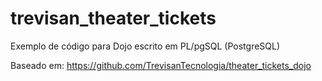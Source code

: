 trevisan_theater_tickets
========================

Exemplo de código para Dojo escrito em PL/pgSQL (PostgreSQL)

Baseado em:
    https://github.com/TrevisanTecnologia/theater_tickets_dojo
